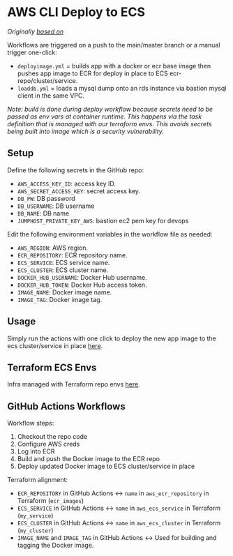 # AWS CLI Deploy to ECS

*Originally [based on](https://github.com/cloudgateinfra/gh-actions-ec2-deploy)*

Workflows are triggered on a push to the main/master branch or a manual trigger one-click:

- `deployimage.yml` = builds app with a docker or ecr base image then pushes app image to ECR for deploy in place to ECS ecr-repo/cluster/service.
- `loaddb.yml`      = loads a mysql dump onto an rds instance via bastion mysql client in the same VPC.

*Note: build is done during deploy workflow because secrets need to be passed as env vars at container runtime. This happens via the task definition that is managed with our terraform envs. This avoids secrets being built into image which is a security vulnerability.*

## Setup
Define the following secrets in the GitHub repo:

- `AWS_ACCESS_KEY_ID`: access key ID.
- `AWS_SECRET_ACCESS_KEY`: secret access key.
- `DB_PW`: DB password
- `DB_USERNAME`: DB username
- `DB_NAME`: DB name
- `JUMPHOST_PRIVATE_KEY_AWS`: bastion ec2 pem key for devops

Edit the following environment variables in the workflow file as needed:

- `AWS_REGION`: AWS region.
- `ECR_REPOSITORY`: ECR repository name.
- `ECS_SERVICE`: ECS service name.
- `ECS_CLUSTER`: ECS cluster name.
- `DOCKER_HUB_USERNAME`: Docker Hub username.
- `DOCKER_HUB_TOKEN`: Docker Hub access token.
- `IMAGE_NAME`: Docker image name.
- `IMAGE_TAG`: Docker image tag.

## Usage
Simply run the actions with one click to deploy the new app image to the ecs cluster/service in place [here](https://github.com/cloudgateinfra/gh-workflows/blob/master/deploywebappbasic.yml).

## Terraform ECS Envs

Infra managed with Terraform repo envs [here](https://github.com/cloudgateinfra/terraform-ecs).

## GitHub Actions Workflows

Workflow steps:

1. Checkout the repo code
2. Configure AWS creds
3. Log into ECR
4. Build and push the Docker image to the ECR repo
5. Deploy updated Docker image to ECS cluster/service in place

Terraform alignment:

- `ECR_REPOSITORY` in GitHub Actions <-> `name` in `aws_ecr_repository` in Terraform (`ecr_images`)
- `ECS_SERVICE` in GitHub Actions <-> `name` in `aws_ecs_service` in Terraform (`my_service`)
- `ECS_CLUSTER` in GitHub Actions <-> `name` in `aws_ecs_cluster` in Terraform (`my_cluster`)
- `IMAGE_NAME` and `IMAGE_TAG` in GitHub Actions <-> Used for building and tagging the Docker image.